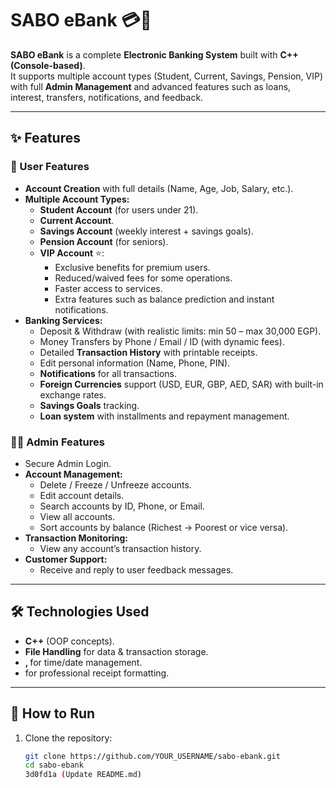 # SABO eBank 💳🏦

**SABO eBank** is a complete **Electronic Banking System** built with **C++ (Console-based)**.  
It supports multiple account types (Student, Current, Savings, Pension, VIP) with full **Admin Management** and advanced features such as loans, interest, transfers, notifications, and feedback.

---

## ✨ Features

### 👤 User Features

- **Account Creation** with full details (Name, Age, Job, Salary, etc.).
- **Multiple Account Types:**
  - **Student Account** (for users under 21).
  - **Current Account**.
  - **Savings Account** (weekly interest + savings goals).
  - **Pension Account** (for seniors).
  - **VIP Account** ⭐:
    - Exclusive benefits for premium users.
    - Reduced/waived fees for some operations.
    - Faster access to services.
    - Extra features such as balance prediction and instant notifications.
- **Banking Services:**
  - Deposit & Withdraw (with realistic limits: min 50 – max 30,000 EGP).
  - Money Transfers by Phone / Email / ID (with dynamic fees).
  - Detailed **Transaction History** with printable receipts.
  - Edit personal information (Name, Phone, PIN).
  - **Notifications** for all transactions.
  - **Foreign Currencies** support (USD, EUR, GBP, AED, SAR) with built-in exchange rates.
  - **Savings Goals** tracking.
  - **Loan system** with installments and repayment management.

### 👨‍💼 Admin Features

- Secure Admin Login.
- **Account Management:**
  - Delete / Freeze / Unfreeze accounts.
  - Edit account details.
  - Search accounts by ID, Phone, or Email.
  - View all accounts.
  - Sort accounts by balance (Richest → Poorest or vice versa).
- **Transaction Monitoring:**
  - View any account’s transaction history.
- **Customer Support:**
  - Receive and reply to user feedback messages.

---

## 🛠️ Technologies Used

- **C++** (OOP concepts).
- **File Handling** for data & transaction storage.
- **<chrono>, <ctime>** for time/date management.
- **<iomanip>** for professional receipt formatting.

---

## 🚀 How to Run

1. Clone the repository:
   ```bash
   git clone https://github.com/YOUR_USERNAME/sabo-ebank.git
   cd sabo-ebank
   3d0fd1a (Update README.md)
   ```
